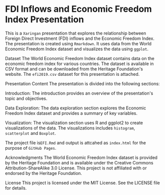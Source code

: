 # FDI Inflows and Economic Freedom Index Presentation
This is a `Xaringan` presentation that explores the relationship between Foreign Direct Investment (FDI) inflows and the Economic Freedom Index. The presentation is created using `Rmarkdown`. It uses data from the World Economic Freedom Index dataset and visualizes the data using `ggplot`.

Dataset
The World Economic Freedom Index dataset contains data on the economic freedom index for various countries. The dataset is available in CSV format and can be downloaded from the Heritage Foundation's website. The `efi2019.csv` dataset for this presentation is attached.

Presentation Content
The presentation is divided into the following sections:

Introduction: The introduction provides an overview of the presentation's topic and objectives.

Data Exploration: The data exploration section explores the Economic Freedom Index dataset and provides a summary of key variables.

Visualization: The visualization section uses R and ggplot2 to create visualizations of the data. The visualizations includes `histogram`, `scatterplot` and `Boxplot`.

The project file is`EFI.Rmd` and output is attcahed as `index.html` for the purpose of `GitHub Pages`.

Acknowledgments
The World Economic Freedom Index dataset is provided by the Heritage Foundation and is available under the Creative Commons Attribution-ShareAlike 3.0 License. This project is not affiliated with or endorsed by the Heritage Foundation.

License
This project is licensed under the MIT License. See the LICENSE file for details.
